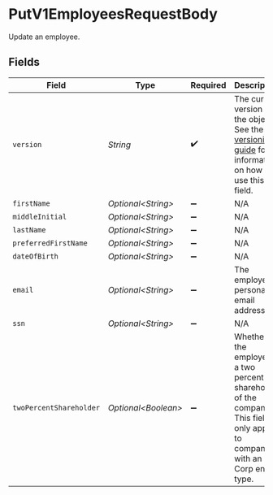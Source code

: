 # PutV1EmployeesRequestBody

Update an employee.


## Fields

| Field                                                                                                                                                                         | Type                                                                                                                                                                          | Required                                                                                                                                                                      | Description                                                                                                                                                                   |
| ----------------------------------------------------------------------------------------------------------------------------------------------------------------------------- | ----------------------------------------------------------------------------------------------------------------------------------------------------------------------------- | ----------------------------------------------------------------------------------------------------------------------------------------------------------------------------- | ----------------------------------------------------------------------------------------------------------------------------------------------------------------------------- |
| `version`                                                                                                                                                                     | *String*                                                                                                                                                                      | :heavy_check_mark:                                                                                                                                                            | The current version of the object. See the [versioning guide](https://docs.gusto.com/embedded-payroll/docs/versioning#object-layer) for information on how to use this field. |
| `firstName`                                                                                                                                                                   | *Optional\<String>*                                                                                                                                                           | :heavy_minus_sign:                                                                                                                                                            | N/A                                                                                                                                                                           |
| `middleInitial`                                                                                                                                                               | *Optional\<String>*                                                                                                                                                           | :heavy_minus_sign:                                                                                                                                                            | N/A                                                                                                                                                                           |
| `lastName`                                                                                                                                                                    | *Optional\<String>*                                                                                                                                                           | :heavy_minus_sign:                                                                                                                                                            | N/A                                                                                                                                                                           |
| `preferredFirstName`                                                                                                                                                          | *Optional\<String>*                                                                                                                                                           | :heavy_minus_sign:                                                                                                                                                            | N/A                                                                                                                                                                           |
| `dateOfBirth`                                                                                                                                                                 | *Optional\<String>*                                                                                                                                                           | :heavy_minus_sign:                                                                                                                                                            | N/A                                                                                                                                                                           |
| `email`                                                                                                                                                                       | *Optional\<String>*                                                                                                                                                           | :heavy_minus_sign:                                                                                                                                                            | The employee's personal email address.                                                                                                                                        |
| `ssn`                                                                                                                                                                         | *Optional\<String>*                                                                                                                                                           | :heavy_minus_sign:                                                                                                                                                            | N/A                                                                                                                                                                           |
| `twoPercentShareholder`                                                                                                                                                       | *Optional\<Boolean>*                                                                                                                                                          | :heavy_minus_sign:                                                                                                                                                            | Whether the employee is a two percent shareholder of the company. This field only applies to companies with an S-Corp entity type.                                            |